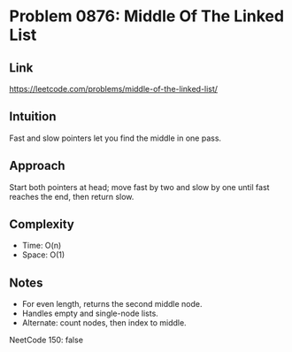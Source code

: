 # Problem 0876: Middle Of The Linked List

## Link
https://leetcode.com/problems/middle-of-the-linked-list/

## Intuition
Fast and slow pointers let you find the middle in one pass.

## Approach
Start both pointers at head; move fast by two and slow by one until fast reaches the end, then return slow.

## Complexity
- Time: O(n)
- Space: O(1)

## Notes
- For even length, returns the second middle node.
- Handles empty and single-node lists.
- Alternate: count nodes, then index to middle.

NeetCode 150: false
